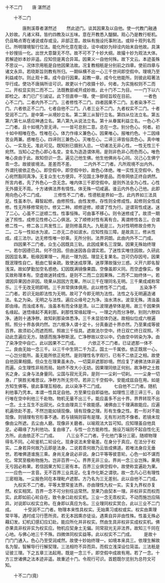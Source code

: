  十不二门
　　唐 湛然述




　　十不二门

　　　　唐荆溪尊者湛然述
　　然此迹门。谈其因果及以自他。使一代教门融通入妙故。凡诸义释。皆约四教及以五味。意在开教悉入醍醐。观心乃是教行枢机。仍且略点寄在诸说或存或没。非部正意。故纵有施设托事附法。或辩十观列名而已。所明理境智行位法。能化所化意在能诠。诠中咸妙为辩诠内始末自他故。具演十妙搜括一化。出世大意罄无不尽。故不可不了十妙大纲。故撮十妙为观法大体。若解迹妙本妙非遥。应知但是离合异耳。因果义一自他何殊。故下文云。本迹虽殊不思议一。况体宗用秖是自他因果法故。况复教相秖是分别前之四章。使前四章与诸文永异。若晓斯旨则教有所归。一期纵横不出一心三千世间即空假中。理境乃至利益咸尔。则止观十乘。成今自行因果。起教一章。成今化他能所。则彼此昭著法华行成。使功不唐捐所诠可识。故更以十门收摄十妙。何者。为实施权则不二而二。开权显实则二而不二。法既教部咸开成妙故。此十门不二为目。一一门下以六即检之。本门已广引诚证。此下但直申一理。使一部经旨皎在目前。
　　一者色心不二门。二者内外不二门。三者修性不二门。四者因果不二门。五者染净不二门。六者依正不二门。七者自他不二门。八者三业不二门。九者权实不二门。十者受润不二门。是中第一从境妙立名。第二第三从智行立名。第四从位法立名。第五第六第七从感应神通立名。第八第九从说法立名。第十从眷属利益立名。一色心不二门者。且十如境乃至无谛。一一皆可总别二意。总在一念。别分色心。何者。初十如中相唯在色。性唯在心。体力作缘义兼色心。因果唯心。报唯约色。十二因缘苦业两兼。惑唯在心。四谛则三兼色心。灭唯在心。二谛三谛皆俗具色心。真中唯心。一实及无。准此可见。既知别已摄别入总。一切诸法无非心性。一性无性三千宛然。当知心之色心即心名变。变名为造造谓体用。是则非色非心而色而心。唯色唯心良由于此。故知但识一念。遍见己他生佛。他生他佛尚与心同。况己心生佛宁乖一念。故彼彼境法。差差而不差。
　　二内外不二门者。凡所观境不出内外。外谓托彼依正色心。即空假中。即空假中妙。故色心体绝。唯一实性无空假中。色心宛然豁同真净。无复众生七方便异。不见国土净秽差品。而帝网依正终自炳然。所言内者。先了外色心一念无念。唯内体三千即空假中。是则外法全为心性。心性无外摄无不周。十方诸佛法界有情性。体无殊一切咸遍。谁云内外色心己他。此即用向色心不二门成。
　　三修性不二门者。性德秖是界如一念。此内界如三法具足。性虽本尔。藉智起修。由修照性。由性发修。存性则全修成性。起修则全性成修。性无所移修常宛尔。修又二种。顺修逆修。顺谓了性为行。逆谓背性成迷。迷了二心。心虽不二逆顺二性。性事恒殊。可由事不移心。则令迷修成了。故须一期迷了照性。成修见性修心二心俱泯。又了顺修对性有离有合。离谓修性各三。合谓修二性一。修二各三共发性三。是则修虽具九。九秖是三。为对性明修故合修为二。二与一性如水为波。二亦无二亦如波水。应知性指三障。是故具三。修从性成。成三法尔。达无修性唯一妙乘。无所分别。法界洞朗。此由内外不二门成。
　　四因果不二门者。众生心因既具三轨。此因成果名三涅槃。因果无殊始终理一。若尔因德已具。何不住因。但由迷因各自谓实若。了迷性实唯住因故。久研此因因显名果。秖缘因果理一。用此一理为因。理显无复果名。岂可仍存因号。因果既泯理性自亡。秖由亡智亲疏。致使迷成厚薄。迷厚薄故强分三惑。义开六即名智浅深。故如梦勤加空名惑绝。幻因既满镜像果圆。空像虽即义同。而空虚像实。像实故称理本有。空虚故迷转成性。是则不二而二立因果殊。二而不二始终体一。若谓因异果因亦非因。晓果从因因方克果。所以三千在理同名无明。三千果成咸称常乐。三千无改无明即明。三千并常俱体俱用。此以修性不二门成。
　　五染净不二门者。若识无始即法性为无明。故可了今即无明为法性。法性之与无明遍造诸法。名之为染。无明之与法性。遍应众缘号之为净。浊水清水。波湿无殊。清浊虽即由缘。而浊成本有。浊虽本有而全体是清。以二波理通举体是用。故三千因果俱名缘起。迷悟缘起不离刹那。刹那性常缘起理一。一理之内而分净秽。别则六秽四净。通则十通净秽。故知刹那染体悉净。三千未显验体仍迷。故相似位成六根遍照。照分十界各俱灼然。岂六根净人谓十定十。分真垂迹十界亦然。乃至果成等彼百界。故须初心而遮而照。照故三千恒具。遮故法尔空中。终日双亡终日双照。不动此念遍应无方。随感而施净秽斯泯。亡净秽故以空以中。仍由空中转染为净。由了染净空中自亡。此以因果不二门成。
　　六依正不二门者。已证遮那一体不二。良由无始一念三千。以三千中生阴二千为正。国土一千属依。依正既居一心。一心岂分能所。虽无能所依正宛然。是则理性名字观行。已有不二依正之相。故使自他因果相摄。但众生在理果虽未办。一切莫非遮那妙境。然应复了诸佛法体非遍而遍。众生理性非局而局。始终不改大小无妨。因果理同依正何别。故净秽之土胜劣之身。尘身与法身量同。尘国与寂光无异。是则一一尘刹一切刹。一一尘身一切身。广狭胜劣难思议。净秽方所无穷尽。若非三千空假中。安能成兹自在用。如是方知生佛等。彼此事理互相收。此以染净不二门成。
　　七自他不二门者。随机利他事乃凭本。本谓一性具足自他。方至果位自即益他。如理性三德三谛三千。自行唯在空中利他三千赴物。物机无量不出三千。能应虽多不出十界。界界转现不出一念。土土互生不出寂光。众生由理具三千故能感。诸佛由三千理满故能应。应遍机遍欣赴不差。不然岂能如镜现像。镜有现像之理。形有生像之性。若一形对不能现像。则镜理有穷形事不通。若与镜隔则容有是理。无有形对而不像者。若镜未现像由尘所遮。去尘由人磨。现像非关磨者。以喻观法大旨可知。应知理虽自他具足。必藉缘了为利他功。复由缘了。与性一合方能称性。施设万端则不起自性化无方所。此由依正不二门成。
　　八三业不二门者。于化他门事分三密。随顺物理得名不同。心轮鉴机二轮设化。现身说法未曾毫差。在身分于真应。在法分于权实。二身若异何故乃云即是法身。二说若乖何故乃云皆成佛道。若唯法身应无垂世。若唯佛道谁施三乘。身尚无身说必非说。身口平等等彼意轮。心色一如不谋而化。常冥至极称物施为。岂非百界一心。界界无非三业。界尚一念三业岂殊。果用无亏因必称果。若信因果方知三密有本。百界三业俱空假中。故使称宜遍赴为果。一一应色一一言音。无不百界三业具足。化复作化斯之谓欤。故一念凡心已有理性三密相海。一尘报色同在本理毗卢遮那。方乃名为三无差别。此以自他不二门成。
　　九权实不二门者。平等太慧常鉴法界。亦由理性九权一实。实复九界权亦复然。权实相冥。百界一念不可分别任运常然。至果乃由契本一理。非权非实而权而实。此即如前心轮自在。致令身口赴权实机。三业一念无乖权实。不动而施岂应隔异。对说即以权实立称。在身即以真应为名。三业理同权实冥合。此以三业不二门成。
　　十受润不二门者。物理本来性具权实。无始熏习或权或实。权实由熏理常平等。遇时成习行愿所资。若无本因熏亦徒设。遇熏自异非由性殊。性虽无殊必藉幻发。幻机幻感幻应幻赴。能应所化并非权实。然由生具非权非实成权实机。佛亦果具非权非实为权实应。物机应契身土无偏。同常寂光无非法界。故知三千同在心地。与佛心地三千不殊。四微体同权实益等。此以权实不二门成。
　　是故十门门门通入。色心乃至受润咸然。故使十妙始终理一。如境本来具三。依理生解故名为智。智解导行行解契理。三法相符不异而异。而假立浅深设位简滥。三法秖是证彼三理。下之五章三法起用。既是一念三千。即空假中成故有用。若了一念。十方三世诸佛之法本迹非遥。故重述十门。令观行可识。首题既尔览别为总符文可知。

　　十不二门(竟)


